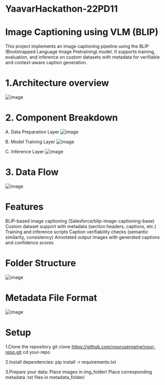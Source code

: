 ﻿# YaavarHackathon-22PD11
# Image Captioning using VLM (BLIP)
This project implements an image captioning pipeline using the BLIP (Bootstrapped Language Image Pretraining) model. It supports training, evaluation, and inference on custom datasets with metadata for verifiable and context-aware caption generation.

# 1.Architecture overview
![image](https://github.com/user-attachments/assets/8c1b218d-5512-4205-8bf7-9d3dd30b3ac6)

# 2. Component Breakdown
A. Data Preparation Layer
![image](https://github.com/user-attachments/assets/8d90858f-6e06-4e38-9e39-db0b244829be)

B. Model Training Layer
![image](https://github.com/user-attachments/assets/b6e7446b-ad2a-4fb4-8ba6-2d77c495a46a)

C. Inference Layer
![image](https://github.com/user-attachments/assets/1d413349-dc7e-4797-91e5-d8c00b68b6f1)

# 3. Data Flow
![image](https://github.com/user-attachments/assets/56b42824-183e-4485-8d0f-e79e48f67537)

# Features
BLIP-based image captioning (Salesforce/blip-image-captioning-base)
Custom dataset support with metadata (section headers, captions, etc.)
Training and inference scripts
Caption verifiability checks (semantic similarity, consistency)
Annotated output images with generated captions and confidence scores

# Folder Structure
![image](https://github.com/user-attachments/assets/b865e2c3-3869-45b3-831d-db0317d1f7f0)

# Metadata File Format
![image](https://github.com/user-attachments/assets/14fb7c32-0184-4ea6-a93a-6ac183864337)

# Setup
1.Clone the repository
   git clone https://github.com/yourusername/your-repo.git
   cd your-repo

2.Install dependencies:
   pip install -r requirements.txt

3.Prepare your data:
Place images in img_folder/
Place corresponding metadata .txt files in metadata_folder/







